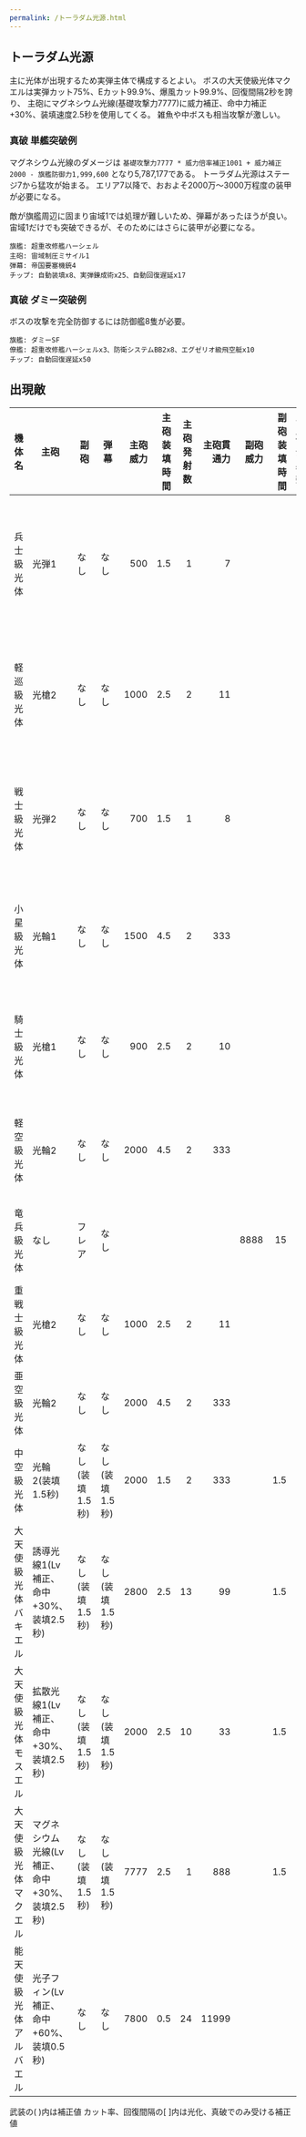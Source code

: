 ```yaml
---
permalink: /トーラダム光源.html
---
```

## トーラダム光源

主に光体が出現するため実弾主体で構成するとよい。
ボスの大天使級光体マクエルは実弾カット75%、Eカット99.9%、爆風カット99.9%、回復間隔2秒を誇り、
主砲にマグネシウム光線(基礎攻撃力7777)に威力補正、命中力補正+30%、装填速度2.5秒を使用してくる。
雑魚や中ボスも相当攻撃が激しい。

### 真破 単艦突破例

マグネシウム光線のダメージは `基礎攻撃力7777 * 威力倍率補正1001 + 威力補正2000 - 旗艦防御力1,999,600` となり5,787,177である。
トーラダム光源はステージ7から猛攻が始まる。
エリア7以降で、おおよそ2000万～3000万程度の装甲が必要になる。

敵が旗艦周辺に固まり宙域1では処理が難しいため、弾幕があったほうが良い。
宙域1だけでも突破できるが、そのためにはさらに装甲が必要になる。

```
旗艦: 超重改修艦ハーシェル
主砲: 宙域制圧ミサイル1
弾幕: 帝国要塞機銃4
チップ: 自動装填x8、実弾錬成術x25、自動回復遅延x17
```

### 真破 ダミー突破例

ボスの攻撃を完全防御するには防御艦8隻が必要。

```
旗艦: ダミーSF
僚艦: 超重改修艦ハーシェルx3、防衛システムBB2x8、エグゼリオ級飛空艇x10
チップ: 自動回復遅延x50
```

## 出現敵

<ul class="enemies-list"></ul>

| 機体名                 | 主砲                                          | 副砲            | 弾幕            | 主砲威力 | 主砲装填時間 | 主砲発射数 | 主砲貫通力 | 副砲威力 | 副砲装填時間 | 副砲発射数 | 副砲貫通力 | 弾幕威力 | 弾幕装填時間 | 弾幕発射数 | 弾幕貫通力 | 機関    | 設計図               | 実弾カット | Eカット | 爆風カット | 回避率 | 爆風回避率 | 回復間隔 |    装甲 | 速度 | 対火災力 | 対電磁力 | 資金 | 功績値 | 救出人数 | 登場ステージ                  |
|------------------------|-----------------------------------------------|-----------------|-----------------|---------:|-------------:|-----------:|-----------:|---------:|-------------:|-----------:|-----------:|---------:|-------------:|-----------:|-----------:|---------|----------------------|-----------:|--------:|-----------:|-------:|-----------:|----------|--------:|-----:|---------:|---------:|-----:|-------:|---------:|-------------------------------|
| 兵士級光体             | 光弾1                                         | なし            | なし            |      500 |          1.5 |          1 |          7 |          |              |            |            |          |              |            |            | 縮退炉A | テ級弩級戦艦改       |        50% |     90% |         0% |     0% |         0% | 15秒     |   10000 | 1.80 |       70 |       70 | 1000 |   1000 |        0 | 1、2、3、4、5、6、7、8、9、10 |
| 軽巡級光体             | 光槍2                                         | なし            | なし            |     1000 |          2.5 |          2 |         11 |          |              |            |            |          |              |            |            | 縮退炉A | エ級弩級戦艦改       |        50% |     90% |         0% |     0% |         0% | 15秒     |   36000 | 2.30 |       99 |       99 | 2400 |   2400 |        0 | 1ボス、4、5、6、7、8、9、10   |
| 戦士級光体             | 光弾2                                         | なし            | なし            |      700 |          1.5 |          1 |          8 |          |              |            |            |          |              |            |            | 縮退炉B | ス級弩級戦艦改       |        50% |     90% |         0% |     0% |         0% | 15秒     |   20000 | 1.50 |       75 |       75 | 1400 |   1400 |        0 | 2、3、4、5、6、7、8、9、10    |
| 小星級光体             | 光輪1                                         | なし            | なし            |     1500 |          4.5 |          2 |        333 |          |              |            |            |          |              |            |            | 縮退炉A | エ級弩級戦艦改       |        50% |     90% |         0% |     0% |         0% | 15秒     |   46000 | 2.30 |       99 |       99 | 2600 |   2600 |        0 | 2ボス、5、6、7、8、9、10      |
| 騎士級光体             | 光槍1                                         | なし            | なし            |      900 |          2.5 |          2 |         10 |          |              |            |            |          |              |            |            | 縮退炉A | ペ級弩級戦艦改       |        50% |     90% |         0% |     0% |         0% | 15秒     |   28000 | 2.20 |       99 |       99 | 2200 |   2200 |        0 | 3、4、5、6、7、8、9、10       |
| 軽空級光体             | 光輪2                                         | なし            | なし            |     2000 |          4.5 |          2 |        333 |          |              |            |            |          |              |            |            | 縮退炉A | 試作SF-AS300         |        50% |     90% |         0% |     0% |         0% | 15秒     |  186000 | 0.10 |       99 |       99 | 2800 |   2800 |        0 | 3ボス、6、7、8、9、10         |
| 竜兵級光体             | なし                                          | フレア          | なし            |          |              |            |            |     8888 |           15 |          1 |        599 |          |              |            |            | 縮退炉C | 試作SF-AS300         |        50% |     90% |         0% |     0% |         0% | 15秒     |   66000 | 1.80 |       99 |       99 | 2800 |   2800 |        0 | 4ボス、7、8、9、10            |
| 重戦士級光体           | 光槍2                                         | なし            | なし            |     1000 |          2.5 |          2 |         11 |          |              |            |            |          |              |            |            | 縮退炉C | ペ級弩級戦艦改       |        50% |     90% |         0% |     0% |         0% | 15秒     |   86000 | 1.00 |       80 |       80 | 2400 |   2400 |        0 | 5ボス、8、9、10               |
| 亜空級光体             | 光輪2                                         | なし            | なし            |     2000 |          4.5 |          2 |        333 |          |              |            |            |          |              |            |            | 縮退炉D | エ級弩級戦艦改       |        50% |     90% |         0% |     0% |         0% | 15秒     |  200000 | 0.10 |       99 |       99 | 3200 |   3200 |        0 | 6ボス、9、10                  |
| 中空級光体             | 光輪2(装填1.5秒)                              | なし(装填1.5秒) | なし(装填1.5秒) |     2000 |          1.5 |          2 |        333 |          |          1.5 |            |            |          |          1.5 |            |            | 縮退炉C | ペ級弩級戦艦改       |        50% |   99.9% |      99.9% |     0% |         0% | 4秒      |   96000 | 1.00 |       80 |       80 | 2400 |   2400 |        0 | 7ボス、9、10                  |
| 大天使級光体バキエル   | 誘導光線1(Lv補正、命中+30%、装填2.5秒)        | なし(装填1.5秒) | なし(装填1.5秒) |     2800 |          2.5 |         13 |         99 |          |          1.5 |            |            |          |          1.5 |            |            | 星生炉A | 生体SF-AS301         |        75% |   99.9% |      99.9% |     0% |         0% | 2秒      |  600000 | 0.10 |       99 |       99 | 6500 |   6500 |        0 | 8ボス                         |
| 大天使級光体モスエル   | 拡散光線1(Lv補正、命中+30%、装填2.5秒)        | なし(装填1.5秒) | なし(装填1.5秒) |     2000 |          2.5 |         10 |         33 |          |          1.5 |            |            |          |          1.5 |            |            | 星生炉B | 生体SF-AS333         |        75% |   99.9% |      99.9% |     0% |         0% | 2秒      |  600000 | 3.10 |       99 |       99 | 6500 |   6500 |        0 | 9ボス                         |
| 大天使級光体マクエル   | マグネシウム光線(Lv補正、命中+30%、装填2.5秒) | なし(装填1.5秒) | なし(装填1.5秒) |     7777 |          2.5 |          1 |        888 |          |          1.5 |            |            |          |          1.5 |            |            | 星生炉C | アーク級ブラッドレイ |        75% |   99.9% |      99.9% |     0% |         0% | 2秒      | 1000000 | 0.10 |       99 |       99 | 6800 |   6800 |        0 | 10ボス                        |
| 能天使級光体アルバエル | 光子フィン(Lv補正、命中+60%、装填0.5秒)       | なし            | なし            |     7800 |          0.5 |         24 |      11999 |          |              |            |            |          |              |            |            | 星生炉H | 権天使級光体         |        88% |   99.9% |      99.9% |    75% |        95% | 1秒      | 1000000 | 0.20 |       99 |       99 | 9999 |   9999 |        0 | 10裏ボス(光化以上)            |

武装の( )内は補正値
カット率、回復間隔の[ ]内は光化、真破でのみ受ける補正値

